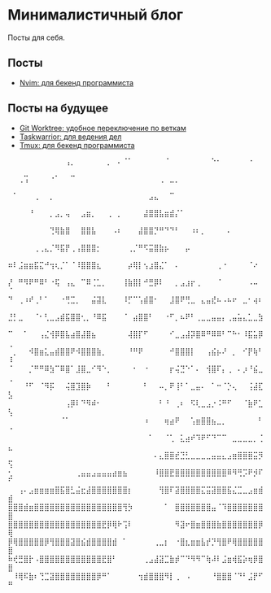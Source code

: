 # Минималистичный блог
Посты для себя.

## Посты
- [Nvim: для бекенд программиста](posts/nvim-for-backend.md)

## Посты на будущее
- [Git Worktree: удобное переключение по веткам](posts/git-worktree.md)
- [Taskwarrior: для ведения дел](posts/taskwarrior.md)
- [Tmux: для бекенд программиста](posts/tmux-for-backend.md)

⠀⠀⠀⠀⠀⠀⠀⠀⠀⠀⠀⢠⡀⠀⠀⠀⠀⠀⠀⡀⠀⠄⠈⠁⠀⠀⠀⠀⠀⠀⠈⠀⠀⠀⠀⠀⠀⠀⠀⠑⠂⠀⠀⠀⠀⠀⠐⠀⠀⠀
⠀⠀⢀⢩⠀⠀⠀⠀⠐⠁⠀⠀⠉⠀⠀⠀⠀⠀⠀⠀⠀⠀⠀⠀⠀⠀⠀⠀⠀⢀⠀⣀⡀⠀⠀⠀⠀⠀⠀⠀⠀⠀⠀⠀⠀⠀⠀⠀⠀⠀
⠀⠁⠀⠀⠀⢀⠀⠀⡀⠀⠀⠀⠀⠀⠀⠀⠀⠀⠀⠀⠀⠀⠀⠀⠀⠀⠀⣠⣄⠀⠀⠉⠀⠀⠀⠀⠀⠀⠀⠀⠀⠀⠀⠀⠀⠀⠀⠀⠀⠀
⠀⠀⠀⠀⠘⠀⠀⠀⡀⣠⡀⢤⠀⠀⣠⣶⡀⠀⠀⢀⠀⡀⠀⠀⠀⠀⣼⣿⣿⣧⣶⣾⡌⠁⠀⠀⠀⠀⠀⠀⠀⠀⠀⠀⠀⠀⠀⠀⠀⠀
⠀⠀⠀⠀⠀⠀⠀⠀⢙⢿⣷⣿⠀⠀⣿⣿⣧⠀⠀⠀⠠⠆⠀⠀⠀⣼⣿⣿⡙⠛⠙⠙⠃⠀⠀⠰⠆⡀⠀⠀⠀⠀⠄⠀⠀⠀⠀⠀⠀⠀
⠀⠀⠀⠀⠀⢀⢀⣄⡈⠻⣯⡟⢀⢠⣿⣿⣿⡂⠀⠀⠀⠀⠀⢀⡈⠛⠫⣭⣿⣷⡦⠀⠀⠀⡤⠀⠀⠀⠀⠀⠀⠀⠀⠀⠀⠀⠀⠀⠀⠀
⠶⠇⣨⣶⣶⣯⣍⠚⢲⢆⡈⠁⠈⠸⣿⣿⣿⣆⠀⠀⠀⠀⠀⡴⢿⡇⢢⣰⣿⣌⠁⠀⠄⠀⠀⠀⠀⠀⠀⠀⢀⠐⠀⠀⠀⠀⠈⠔⠀⠀
⡜⠀⠛⠻⠟⠛⠿⠃⠐⢯⠀⢠⣄⠀⠉⠿⢈⣁⡀⠀⠀⠀⢸⣷⣿⡇⠚⣛⡿⠇⠀⠀⡀⣠⣰⡖⢀⠀⠀⠀⠈⠀⠀⠀⠀⠀⠠⠤⠀⠈
⠙⠀⢀⠰⠞⢀⠃⠁⠀⠀⠐⢛⣉⡀⠀⠀⣬⣽⣇⠀⠀⠀⠸⡋⠉⢡⣾⣿⠂⠀⠀⣸⣿⠟⢛⣀⠀⣄⣤⣞⠦⠠⠦⠖⠀⣀⠂⢴⠆⠀
⣘⡃⣀⠀⠀⠈⠂⢃⣀⣠⣾⣯⣿⣿⢂⡀⠘⠿⣯⠀⠀⠀⠈⠀⣴⣿⣿⠃⠀⠀⠐⠋⡀⠦⠟⠃⢀⣀⣀⣤⣤⡄⢀⣤⣥⣄⣁⣀⣳⠀
⠉⠀⠀⠁⠀⠀⢠⣌⢺⡿⣿⣧⣴⣿⣼⣿⣦⠀⠀⠀⠀⠀⠀⢼⣿⡏⠋⠀⠀⠀⠀⠊⣀⣠⣼⡽⣿⠿⠛⠿⠿⠃⠉⠓⠂⠸⣯⣥⡿⢀
⠀⡀⠀⠀⠺⣿⣶⣅⣤⣾⣿⣿⠟⠺⣿⣿⣿⣷⡀⠀⠀⠀⠀⠘⠛⠟⠀⠀⠀⠀⠀⠚⣿⣿⣿⡇⠀⠀⢠⣮⡦⠜⠀⡀⠀⠊⡟⢷⠃⠸
⠈⠀⠀⠀⡈⠛⠛⠿⣳⠉⠿⣿⠁⣸⣿⣀⠊⠻⠑⡀⠀⠀⠀⠀⠂⠀⠐⠀⠀⠀⠀⡖⢬⣙⠑⠁⠄⠀⢺⣿⠏⡄⢀⠀⠄⡰⠘⣮⣀⢀
⠀⠀⠀⠘⠋⠀⠈⠻⡯⠀⠀⢬⣿⣹⣿⡷⠀⠀⠀⠃⠀⠀⠀⠀⠀⠀⠃⠀⠀⠤⡀⠟⢸⠃⠁⣀⣤⠄⠀⠁⠒⠈⡑⢄⠀⠀⢨⣼⣏⣣
⠀⠀⠀⠀⠀⠀⠀⠀⠀⠀⠀⢠⡿⠇⠙⠻⠾⠂⠀⠀⠀⠀⠀⠀⠀⠀⠀⠀⠀⠃⠘⠀⢀⠆⠀⠫⢇⣀⣠⡐⠨⠛⠋⠀⠀⠈⣷⠟⣁⢣
⠀⠀⠀⠀⠀⠀⠀⠀⠀⠀⠈⠁⠀⠀⠀⠀⠀⠀⠀⠀⠀⠀⠀⠀⠀⠀⠰⠀⠀⠀⢶⣴⠟⠀⠀⢡⣶⣿⣿⣦⣀⡀⠀⠀⠀⠀⠀⠀⠃⠐
⠀⠀⠀⠀⠀⠀⠀⠀⠀⠀⠀⠀⠀⠀⠀⠀⠀⠀⠀⠀⠀⠀⠀⠀⠀⠀⠀⠁⠀⠀⠈⢁⠀⣅⣴⠞⠹⠟⠋⠙⠉⠉⠀⣀⣀⣀⣀⡀⢈⣄
⠀⠀⠀⠀⠀⠀⠀⠀⠀⠀⠀⠀⠀⠀⠀⠀⠀⠀⠀⠀⠀⠀⠀⠀⠀⠀⠀⠀⠄⣄⣿⣿⣞⣙⣃⣀⣀⣀⣀⣤⣤⣄⣠⣶⣿⣿⣿⣭⡻⢫
⢂⠀⠀⠀⠀⠀⠀⠀⠀⠀⠀⠀⠀⢀⣤⣤⣠⣤⣤⣤⣴⣶⣦⠀⠀⠀⠀⠀⠸⣿⣿⣟⣿⣿⣿⣿⣿⣿⣿⣿⣿⣿⠿⠻⢛⡩⠟⡺⠏⠋
⠀⠀⢠⠄⣠⣶⣶⣶⣶⣿⣯⣿⣃⣬⣖⣼⣿⣿⣿⣿⣿⣿⣿⡆⠀⠀⠀⠀⠀⢻⣿⠏⣽⣿⣿⣿⣿⣍⣭⣽⣿⣿⣯⣌⣉⣀⣠⣶⣾⣾
⣿⣿⣿⣾⣶⣿⣿⣿⣿⣿⣿⣿⣿⣿⣿⣿⣿⣿⣿⣿⣿⣿⢻⡳⠀⠀⠀⠀⠀⠀⠁⠀⣿⣿⣿⣿⣿⣿⣿⣤⠈⠹⣿⣿⣿⣿⣿⣿⣿⣿
⣿⣿⣿⣿⣿⣿⣿⣿⣿⣿⣿⣿⣿⣿⣿⣿⣿⣿⣟⡿⢿⠗⢩⠇⠀⠀⠀⠀⠀⠀⠀⠀⠻⣽⠖⣿⣶⣿⣿⣿⣷⣿⣿⣿⣿⣿⣿⣿⡿⢿
⡿⢿⣿⣿⣿⣿⣿⡿⢻⣿⣿⣿⣽⣿⣮⣾⣿⣿⣿⣿⣾⠀⠁⠀⠀⠀⠀⠀⢀⣀⡆⠀⠐⣿⣆⣶⣶⣧⡞⡙⢻⣿⠟⢿⣿⣿⣿⣿⣿⣿
⠷⢞⣛⣿⡗⠠⣿⣿⣿⣿⣿⣿⣿⣿⣿⣿⣿⣿⣟⣿⠃⠀⠀⠀⠀⠀⢀⣠⣼⣽⣉⣷⡾⠉⠙⠻⠻⠉⢷⠼⠇⣨⣶⢾⣯⡵⢶⡿⣿⣿
⠀⠸⢿⠯⣷⠆⢙⣉⣽⣿⣿⣿⣿⣿⣿⣿⣿⡿⠛⠁⠀⠀⠀⠀⠀⢲⣾⣿⣿⣿⠻⡇⢀⠀⠠⠀⠀⠀⠀⠘⣿⣿⣿⠈⠙⠃⣨⡟⠋⠛
